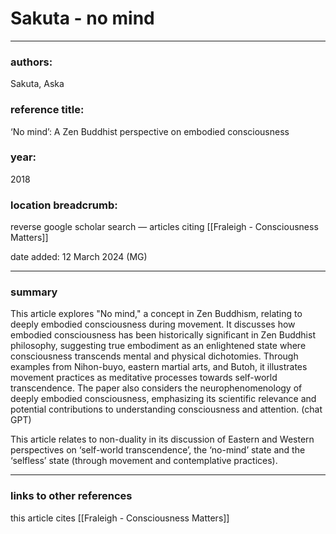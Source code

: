 # Sakuta - no mind

---

### authors:

Sakuta, Aska 

### reference title:

‘No mind’: A Zen Buddhist perspective on embodied consciousness

### year:

2018

### location breadcrumb:

reverse google scholar search — articles citing [[Fraleigh - Consciousness Matters]]

date added: 12 March 2024 (MG)

---

### summary

This article explores "No mind," a concept in Zen Buddhism, relating to deeply embodied consciousness during movement. It discusses how embodied consciousness has been historically significant in Zen Buddhist philosophy, suggesting true embodiment as an enlightened state where consciousness transcends mental and physical dichotomies. Through examples from Nihon-buyo, eastern martial arts, and Butoh, it illustrates movement practices as meditative processes towards self-world transcendence. The paper also considers the neurophenomenology of deeply embodied consciousness, emphasizing its scientific relevance and potential contributions to understanding consciousness and attention. (chat GPT)

This article relates to non-duality in its discussion of Eastern and Western perspectives on ‘self-world transcendence’, the ‘no-mind’ state and the ‘selfless’ state (through movement and contemplative practices).

---

### links to other references

this article cites [[Fraleigh - Consciousness Matters]]